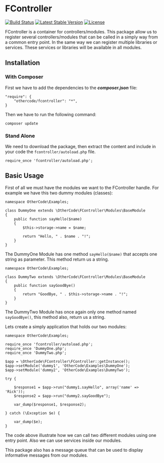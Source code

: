 # FController

[![Build Status](https://travis-ci.org/othercodes/fcontroller.svg?branch=master)](https://travis-ci.org/othercodes/fcontroller) [![Latest Stable Version](https://poser.pugx.org/othercode/fcontroller/v/stable)](https://packagist.org/packages/othercode/fcontroller) [![License](https://poser.pugx.org/othercode/fcontroller/license)](https://packagist.org/packages/othercode/fcontroller)

FController is a container for controllers/modules. This package allow us to register several controllers/modules 
that can be called in a simply way from a common entry point. In the same way we can register multiple libraries 
or services. These services or libraries will be available in all modules. 

## Installation

### With Composer

First we have to add the dependencies to the ***composer.json*** file:

```
"require": {
    "othercode/fcontroller": "*",
}
```
Then we have to run the following command:

```
composer update
```

### Stand Alone

We need to download the package, then extract the content and include in your code the `fcontroller/autoload.php` file.

```
require_once 'fcontroller/autoload.php';
```

## Basic Usage

First of all we must have the modules we want to the FController handle. For example we have this two dummy modules (classes):

```
namespace OtherCode\Examples;

class DummyOne extends \OtherCode\FController\Modules\BaseModule
{
    public function sayHello($name)
    {
        $this->storage->name = $name;
        
        return "Hello, " . $name . "!";
    }
}
```

The DummyOne Module has one method `sayHello($name)` that accepts one string as parameter. This method return us a string.

```
namespace OtherCode\Examples;

class DummyTwo extends \OtherCode\FController\Modules\BaseModule
{
    public function sayGoodBye()
    {
        return "GoodBye, " . $this->storage->name . "!";
    }
}
```

The DummyTwo Module has once again only one method named `sayGoodBye()`, this method also, return us a string.

Lets create a simply application that holds our two modules:

```
namespace OtherCode\Examples;

require_once 'fcontroller/autoload.php';
require_once 'DummyOne.php';
require_once 'DummyTwo.php';

$app = \OtherCode\FController\FController::getInstance();
$app->setModule('dummy1', 'OtherCode\Examples\DummyOne');
$app->setModule('dummy2', 'OtherCode\Examples\DummyTwo');

try {

    $response1 = $app->run("dummy1.sayHello", array('name' => 'Rick'));
    $response2 = $app->run("dummy2.sayGoodBye");

    var_dump($response1, $response2);

} catch (\Exception $e) {

    var_dump($e);
}
```

The code above illustrate how we can call two different modules using one entry point. Also we can use 
services inside our modules. 

This package also has a message queue that can be used to display informative messages from our modules.

